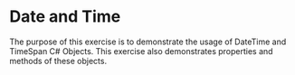 # Date and Time

The purpose of this exercise is to demonstrate the usage of DateTime and TimeSpan C# Objects.
This exercise also demonstrates properties and methods of these objects.
